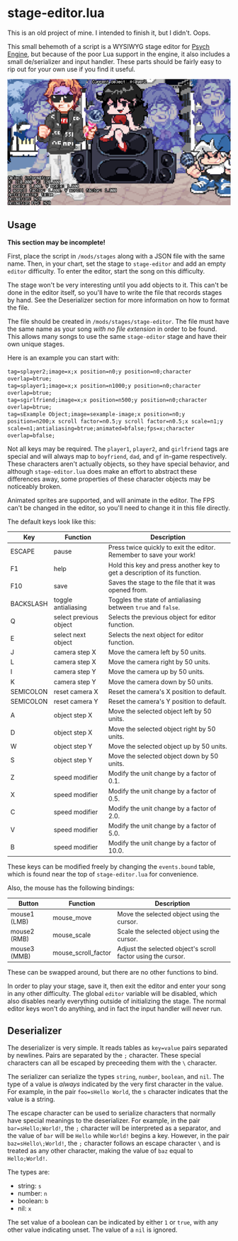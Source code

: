 # stage-editor.lua
This is an old project of mine. I intended to finish it, but I didn't. Oops.

This small behemoth of a script is a WYSIWYG stage editor for
[Psych Engine](https://github.com/ShadowMario/FNF-PsychEngine), but because of
the poor Lua support in the engine, it also includes a small de/serializer and
input handler. These parts should be fairly easy to rip out for your own use if
you find it useful.

![stage-editor.lua](images/1.png)

## Usage
**This section may be incomplete!**

First, place the script in `/mods/stages` along with a JSON file with the same
name. Then, in your chart, set the stage to `stage-editor` and add an empty
`editor` difficulty. To enter the editor, start the song on this difficulty.

The stage won't be very interesting until you add objects to it. This can't be
done in the editor itself, so you'll have to write the file that records stages
by hand. See the Deserializer section for more information on how to format the
file.

The file should be created in `/mods/stages/stage-editor`. The file must have
the same name as your song *with no file extension* in order to be found. This
allows many songs to use the same `stage-editor` stage and have their own unique
stages.

Here is an example you can start with:

```text
tag=splayer2;image=x;x position=n0;y position=n0;character overlap=btrue;
tag=splayer1;image=x;x position=n1000;y position=n0;character overlap=btrue;
tag=sgirlfriend;image=x;x position=n500;y position=n0;character overlap=btrue;
tag=sExample Object;image=sexample-image;x position=n0;y position=n200;x scroll factor=n0.5;y scroll factor=n0.5;x scale=n1;y scale=n1;antialiasing=btrue;animated=bfalse;fps=x;character overlap=bfalse;
```

Not all keys may be required. The `player1`, `player2`, and `girlfriend` tags
are special and will always map to `boyfriend`, `dad`, and `gf` in-game
respectively. These characters aren't actually objects, so they have special
behavior, and although `stage-editor.lua` does make an effort to abstract these
differences away, some properties of these character objects may be noticeably
broken.

Animated sprites are supported, and will animate in the editor. The FPS can't
be changed in the editor, so you'll need to change it in this file directly.

The default keys look like this:

| Key       | Function               | Description                                                               |
|-----------|------------------------|---------------------------------------------------------------------------|
| ESCAPE    | pause                  | Press twice quickly to exit the editor. Remember to save your work!       |
| F1        | help                   | Hold this key and press another key to get a description of its function. |
| F10       | save                   | Saves the stage to the file that it was opened from.                      |
| BACKSLASH | toggle antialiasing    | Toggles the state of antialiasing between `true` and `false`.             |
| Q         | select previous object | Selects the previous object for editor function.                          |
| E         | select next object     | Selects the next object for editor function.                              |
| J         | camera step X          | Move the camera left by 50 units.                                         |
| L         | camera step X          | Move the camera right by 50 units.                                        |
| I         | camera step Y          | Move the camera up by 50 units.                                           |
| K         | camera step Y          | Move the camera down by 50 units.                                         |
| SEMICOLON | reset camera X         | Reset the camera's X position to default.                                 |
| SEMICOLON | reset camera Y         | Reset the camera's Y position to default.                                 |
| A         | object step X          | Move the selected object left by 50 units.                                |
| D         | object step X          | Move the selected object right by 50 units.                               |
| W         | object step Y          | Move the selected object up by 50 units.                                  |
| S         | object step Y          | Move the selected object down by 50 units.                                |
| Z         | speed modifier         | Modify the unit change by a factor of 0.1.                                |
| X         | speed modifier         | Modify the unit change by a factor of 0.5.                                |
| C         | speed modifier         | Modify the unit change by a factor of 2.0.                                |
| V         | speed modifier         | Modify the unit change by a factor of 5.0.                                |
| B         | speed modifier         | Modify the unit change by a factor of 10.0.                               |

These keys can be modified freely by changing the `events.bound` table, which is
found near the top of `stage-editor.lua` for convenience.

Also, the mouse has the following bindings:

| Button       | Function            | Description                                                  |
|--------------|---------------------|--------------------------------------------------------------|
| mouse1 (LMB) | mouse_move          | Move the selected object using the cursor.                   |
| mouse2 (RMB) | mouse_scale         | Scale the selected object using the cursor.                  |
| mouse3 (MMB) | mouse_scroll_factor | Adjust the selected object's scroll factor using the cursor. |

These can be swapped around, but there are no other functions to bind.

In order to play your stage, save it, then exit the editor and enter your song
in any other difficulty. The global `editor` variable will be disabled, which
also disables nearly everything outside of initializing the stage. The normal
editor keys won't do anything, and in fact the input handler will never run.

## Deserializer
The deserializer is very simple. It reads tables as `key=value` pairs separated
by newlines. Pairs are separated by the `;` character. These special characters
can all be escaped by preceeding them with the `\` character.

The serializer can serialize the types `string`, `number`, `boolean`, and `nil`.
The type of a value is *always* indicated by the very first character in the
value. For example, in the pair `foo=sHello World`, the `s` character indicates
that the value is a string.

The escape character can be used to serialize characters that normally have
special meanings to the deserializer. For example, in the pair
`bar=sHello;World!`, the `;` character will be interpreted as a separator, and
the value of `bar` will be `Hello` while `World!` begins a key. However, in
the pair `baz=sHello\;World!`, the `;` character follows an escape character
`\` and is treated as any other character, making the value of `baz` equal to
`Hello;World!`.

The types are:

- string: `s`
- number: `n`
- boolean: `b`
- nil: `x`

The set value of a boolean can be indicated by either `1` or `true`, with any
other value indicating unset. The value of a `nil` is ignored.